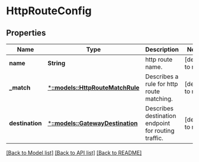 # HttpRouteConfig

## Properties
Name | Type | Description | Notes
------------ | ------------- | ------------- | -------------
**name** | **String** | http route name. | [default to null]
**_match** | [***::models::HttpRouteMatchRule**](HttpRouteMatchRule.md) | Describes a rule for http route matching. | [default to null]
**destination** | [***::models::GatewayDestination**](GatewayDestination.md) | Describes destination endpoint for routing traffic. | [default to null]

[[Back to Model list]](../README.md#documentation-for-models) [[Back to API list]](../README.md#documentation-for-api-endpoints) [[Back to README]](../README.md)


